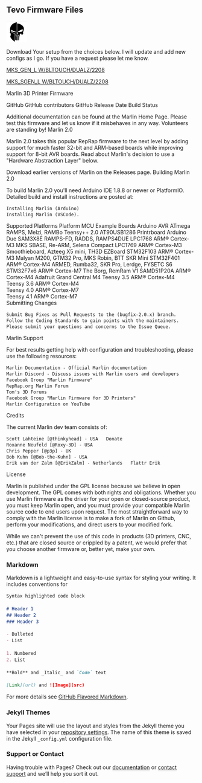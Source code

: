 ## Tevo Firmware Files 
<!-- Alignment options!!!!! -->
<img align="top right" width="55" height="55" src="Images/punish.jpg">

Download Your setup from the choices below. I will update and add new configs as I go. If you have a request please let me know. 

[MKS_GEN_L W/BLTOUCH/DUALZ/2208](https://github.com/Centurion83/Tarantula-Pro-Latest_Marlin-2.0.7.2-BLTOUCH-DUALZ-2208-MKS-GEN-L/archive/main.zip)

[MKS_SGEN_L W/BLTOUCH/DUALZ/2208](https://github.com/Centurion83/Tarantula-Pro-MKS_SGEN_L_V1-Standard-2208/archive/main.zip)

Marlin 3D Printer Firmware

GitHub GitHub contributors GitHub Release Date Build Status

Additional documentation can be found at the Marlin Home Page. Please test this firmware and let us know if it misbehaves in any way. Volunteers are standing by!
Marlin 2.0

Marlin 2.0 takes this popular RepRap firmware to the next level by adding support for much faster 32-bit and ARM-based boards while improving support for 8-bit AVR boards. Read about Marlin's decision to use a "Hardware Abstraction Layer" below.

Download earlier versions of Marlin on the Releases page.
Building Marlin 2.0

To build Marlin 2.0 you'll need Arduino IDE 1.8.8 or newer or PlatformIO. Detailed build and install instructions are posted at:

    Installing Marlin (Arduino)
    Installing Marlin (VSCode).

Supported Platforms
Platform 	MCU 	Example Boards
Arduino AVR 	ATmega 	RAMPS, Melzi, RAMBo
Teensy++ 2.0 	AT90USB1286 	Printrboard
Arduino Due 	SAM3X8E 	RAMPS-FD, RADDS, RAMPS4DUE
LPC1768 	ARM® Cortex-M3 	MKS SBASE, Re-ARM, Selena Compact
LPC1769 	ARM® Cortex-M3 	Smoothieboard, Azteeg X5 mini, TH3D EZBoard
STM32F103 	ARM® Cortex-M3 	Malyan M200, GTM32 Pro, MKS Robin, BTT SKR Mini
STM32F401 	ARM® Cortex-M4 	ARMED, Rumba32, SKR Pro, Lerdge, FYSETC S6
STM32F7x6 	ARM® Cortex-M7 	The Borg, RemRam V1
SAMD51P20A 	ARM® Cortex-M4 	Adafruit Grand Central M4
Teensy 3.5 	ARM® Cortex-M4 	
Teensy 3.6 	ARM® Cortex-M4 	
Teensy 4.0 	ARM® Cortex-M7 	
Teensy 4.1 	ARM® Cortex-M7 	
Submitting Changes

    Submit Bug Fixes as Pull Requests to the (bugfix-2.0.x) branch.
    Follow the Coding Standards to gain points with the maintainers.
    Please submit your questions and concerns to the Issue Queue.

Marlin Support

For best results getting help with configuration and troubleshooting, please use the following resources:

    Marlin Documentation - Official Marlin documentation
    Marlin Discord - Discuss issues with Marlin users and developers
    Facebook Group "Marlin Firmware"
    RepRap.org Marlin Forum
    Tom's 3D Forums
    Facebook Group "Marlin Firmware for 3D Printers"
    Marlin Configuration on YouTube

Credits

The current Marlin dev team consists of:

    Scott Lahteine [@thinkyhead] - USA   Donate
    Roxanne Neufeld [@Roxy-3D] - USA
    Chris Pepper [@p3p] - UK
    Bob Kuhn [@Bob-the-Kuhn] - USA
    Erik van der Zalm [@ErikZalm] - Netherlands   Flattr Erik

License

Marlin is published under the GPL license because we believe in open development. The GPL comes with both rights and obligations. Whether you use Marlin firmware as the driver for your open or closed-source product, you must keep Marlin open, and you must provide your compatible Marlin source code to end users upon request. The most straightforward way to comply with the Marlin license is to make a fork of Marlin on Github, perform your modifications, and direct users to your modified fork.

While we can't prevent the use of this code in products (3D printers, CNC, etc.) that are closed source or crippled by a patent, we would prefer that you choose another firmware or, better yet, make your own.
### Markdown

Markdown is a lightweight and easy-to-use syntax for styling your writing. It includes conventions for

```markdown
Syntax highlighted code block

# Header 1
## Header 2
### Header 3

- Bulleted
- List

1. Numbered
2. List

**Bold** and _Italic_ and `Code` text

[Link](url) and ![Image](src)
```

For more details see [GitHub Flavored Markdown](https://guides.github.com/features/mastering-markdown/).

### Jekyll Themes

Your Pages site will use the layout and styles from the Jekyll theme you have selected in your [repository settings](https://github.com/Centurion83/Tevo-3D-Printer_Firmwares/settings). The name of this theme is saved in the Jekyll `_config.yml` configuration file.

### Support or Contact

Having trouble with Pages? Check out our [documentation](https://docs.github.com/categories/github-pages-basics/) or [contact support](https://support.github.com/contact) and we’ll help you sort it out.
